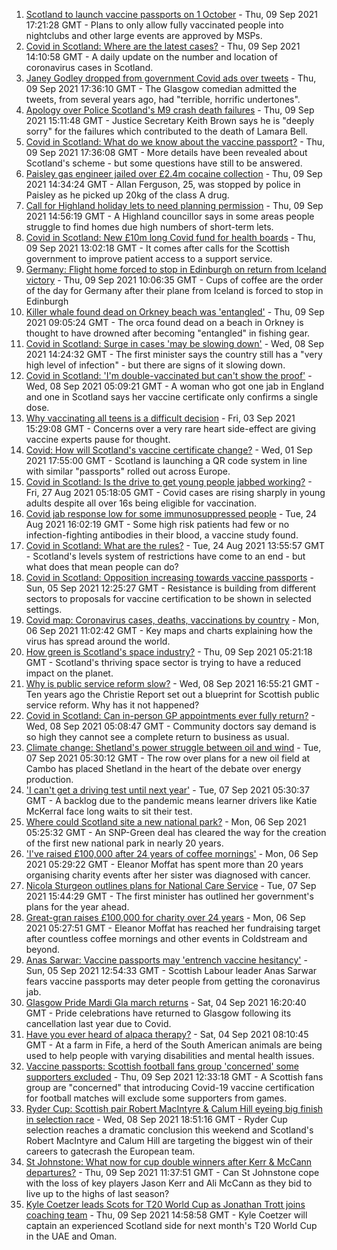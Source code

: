 1. [Scotland to launch vaccine passports on 1 October](https://www.bbc.co.uk/news/uk-scotland-scotland-politics-58506013?at_medium=RSS&at_campaign=KARANGA) - Thu, 09 Sep 2021 17:21:28 GMT - Plans to only allow fully vaccinated people into nightclubs and other large events are approved by MSPs.
2. [Covid in Scotland: Where are the latest cases?](https://www.bbc.co.uk/news/uk-scotland-53511877?at_medium=RSS&at_campaign=KARANGA) - Thu, 09 Sep 2021 14:10:58 GMT - A daily update on the number and location of coronavirus cases in Scotland.
3. [Janey Godley dropped from government Covid ads over tweets](https://www.bbc.co.uk/news/uk-scotland-58505151?at_medium=RSS&at_campaign=KARANGA) - Thu, 09 Sep 2021 17:36:10 GMT - The Glasgow comedian admitted the tweets, from several years ago, had "terrible, horrific undertones".
4. [Apology over Police Scotland's M9 crash death failures](https://www.bbc.co.uk/news/uk-scotland-tayside-central-58501637?at_medium=RSS&at_campaign=KARANGA) - Thu, 09 Sep 2021 15:11:48 GMT - Justice Secretary Keith Brown says he is "deeply sorry" for the failures which contributed to the death of Lamara Bell.
5. [Covid in Scotland: What do we know about the vaccine passport?](https://www.bbc.co.uk/news/uk-scotland-58422607?at_medium=RSS&at_campaign=KARANGA) - Thu, 09 Sep 2021 17:36:08 GMT - More details have been revealed about Scotland's scheme - but some questions have still to be answered.
6. [Paisley gas engineer jailed over £2.4m cocaine collection](https://www.bbc.co.uk/news/uk-scotland-glasgow-west-58505144?at_medium=RSS&at_campaign=KARANGA) - Thu, 09 Sep 2021 14:34:24 GMT - Allan Ferguson, 25, was stopped by police in Paisley as he picked up 20kg of the class A drug.
7. [Call for Highland holiday lets to need planning permission](https://www.bbc.co.uk/news/uk-scotland-highlands-islands-58475117?at_medium=RSS&at_campaign=KARANGA) - Thu, 09 Sep 2021 14:56:19 GMT - A Highland councillor says in some areas people struggle to find homes due high numbers of short-term lets.
8. [Covid in Scotland: New £10m long Covid fund for health boards](https://www.bbc.co.uk/news/uk-scotland-58503003?at_medium=RSS&at_campaign=KARANGA) - Thu, 09 Sep 2021 13:02:18 GMT - It comes after calls for the Scottish government to improve patient access to a support service.
9. [Germany: Flight home forced to stop in Edinburgh on return from Iceland victory](https://www.bbc.co.uk/sport/football/58501227?at_medium=RSS&at_campaign=KARANGA) - Thu, 09 Sep 2021 10:06:35 GMT - Cups of coffee are the order of the day for Germany after their plane from Iceland is forced to stop in Edinburgh
10. [Killer whale found dead on Orkney beach was 'entangled'](https://www.bbc.co.uk/news/uk-scotland-north-east-orkney-shetland-58495065?at_medium=RSS&at_campaign=KARANGA) - Thu, 09 Sep 2021 09:05:24 GMT - The orca found dead on a beach in Orkney is thought to have drowned after becoming "entangled" in fishing gear.
11. [Covid in Scotland: Surge in cases 'may be slowing down'](https://www.bbc.co.uk/news/uk-scotland-58491737?at_medium=RSS&at_campaign=KARANGA) - Wed, 08 Sep 2021 14:24:32 GMT - The first minister says the country still has a "very high level of infection" - but there are signs of it slowing down.
12. [Covid in Scotland: 'I'm double-vaccinated but can't show the proof'](https://www.bbc.co.uk/news/uk-scotland-58475922?at_medium=RSS&at_campaign=KARANGA) - Wed, 08 Sep 2021 05:09:21 GMT - A woman who got one jab in England and one in Scotland says her vaccine certificate only confirms a single dose.
13. [Why vaccinating all teens is a difficult decision](https://www.bbc.co.uk/news/health-58423152?at_medium=RSS&at_campaign=KARANGA) - Fri, 03 Sep 2021 15:29:08 GMT - Concerns over a very rare heart side-effect are giving vaccine experts pause for thought.
14. [Covid: How will Scotland's vaccine certificate change?](https://www.bbc.co.uk/news/uk-scotland-57519070?at_medium=RSS&at_campaign=KARANGA) - Wed, 01 Sep 2021 17:55:00 GMT - Scotland is launching a QR code system in line with similar "passports" rolled out across Europe.
15. [Covid in Scotland: Is the drive to get young people jabbed working?](https://www.bbc.co.uk/news/uk-scotland-58342389?at_medium=RSS&at_campaign=KARANGA) - Fri, 27 Aug 2021 05:18:05 GMT - Covid cases are rising sharply in young adults despite all over 16s being eligible for vaccination.
16. [Covid jab response low for some immunosuppressed people](https://www.bbc.co.uk/news/health-58317261?at_medium=RSS&at_campaign=KARANGA) - Tue, 24 Aug 2021 16:02:19 GMT - Some high risk patients had few or no infection-fighting antibodies in their blood, a vaccine study found.
17. [Covid in Scotland: What are the rules?](https://www.bbc.co.uk/news/uk-scotland-53166816?at_medium=RSS&at_campaign=KARANGA) - Tue, 24 Aug 2021 13:55:57 GMT - Scotland's levels system of restrictions have come to an end - but what does that mean people can do?
18. [Covid in Scotland: Opposition increasing towards vaccine passports](https://www.bbc.co.uk/news/uk-scotland-scotland-politics-58453551?at_medium=RSS&at_campaign=KARANGA) - Sun, 05 Sep 2021 12:25:27 GMT - Resistance is building from different sectors to proposals for vaccine certification to be shown in selected settings.
19. [Covid map: Coronavirus cases, deaths, vaccinations by country](https://www.bbc.co.uk/news/world-51235105?at_medium=RSS&at_campaign=KARANGA) - Mon, 06 Sep 2021 11:02:42 GMT - Key maps and charts explaining how the virus has spread around the world.
20. [How green is Scotland's space industry?](https://www.bbc.co.uk/news/uk-scotland-highlands-islands-58190702?at_medium=RSS&at_campaign=KARANGA) - Thu, 09 Sep 2021 05:21:18 GMT - Scotland's thriving space sector is trying to have a reduced impact on the planet.
21. [Why is public service reform slow?](https://www.bbc.co.uk/news/uk-scotland-58490102?at_medium=RSS&at_campaign=KARANGA) - Wed, 08 Sep 2021 16:55:21 GMT - Ten years ago the Christie Report set out a blueprint for Scottish public service reform. Why has it not happened?
22. [Covid in Scotland: Can in-person GP appointments ever fully return?](https://www.bbc.co.uk/news/uk-scotland-58481878?at_medium=RSS&at_campaign=KARANGA) - Wed, 08 Sep 2021 05:08:47 GMT - Community doctors say demand is so high they cannot see a complete return to business as usual.
23. [Climate change: Shetland's power struggle between oil and wind](https://www.bbc.co.uk/news/uk-scotland-58464439?at_medium=RSS&at_campaign=KARANGA) - Tue, 07 Sep 2021 05:30:12 GMT - The row over plans for a new oil field at Cambo has placed Shetland in the heart of the debate over energy production.
24. ['I can't get a driving test until next year'](https://www.bbc.co.uk/news/uk-scotland-58435040?at_medium=RSS&at_campaign=KARANGA) - Tue, 07 Sep 2021 05:30:37 GMT - A backlog due to the pandemic means learner drivers like Katie McKerral face long waits to sit their test.
25. [Where could Scotland site a new national park?](https://www.bbc.co.uk/news/uk-scotland-south-scotland-58400051?at_medium=RSS&at_campaign=KARANGA) - Mon, 06 Sep 2021 05:25:32 GMT - An SNP-Green deal has cleared the way for the creation of the first new national park in nearly 20 years.
26. ['I've raised £100,000 after 24 years of coffee mornings'](https://www.bbc.co.uk/news/uk-scotland-south-scotland-58383506?at_medium=RSS&at_campaign=KARANGA) - Mon, 06 Sep 2021 05:29:22 GMT - Eleanor Moffat has spent more than 20 years organising charity events after her sister was diagnosed with cancer.
27. [Nicola Sturgeon outlines plans for National Care Service](https://www.bbc.co.uk/news/uk-scotland-58480750?at_medium=RSS&at_campaign=KARANGA) - Tue, 07 Sep 2021 15:44:29 GMT - The first minister has outlined her government's plans for the year ahead.
28. [Great-gran raises £100,000 for charity over 24 years](https://www.bbc.co.uk/news/uk-scotland-58440739?at_medium=RSS&at_campaign=KARANGA) - Mon, 06 Sep 2021 05:27:51 GMT - Eleanor Moffat has reached her fundraising target after countless coffee mornings and other events in Coldstream and beyond.
29. [Anas Sarwar: Vaccine passports may 'entrench vaccine hesitancy'](https://www.bbc.co.uk/news/uk-scotland-58455886?at_medium=RSS&at_campaign=KARANGA) - Sun, 05 Sep 2021 12:54:33 GMT - Scottish Labour leader Anas Sarwar fears vaccine passports may deter people from getting the coronavirus jab.
30. [Glasgow Pride Mardi Gla march returns](https://www.bbc.co.uk/news/uk-scotland-58450443?at_medium=RSS&at_campaign=KARANGA) - Sat, 04 Sep 2021 16:20:40 GMT - Pride celebrations have returned to Glasgow following its cancellation last year due to Covid.
31. [Have you ever heard of alpaca therapy?](https://www.bbc.co.uk/news/uk-scotland-58423392?at_medium=RSS&at_campaign=KARANGA) - Sat, 04 Sep 2021 08:10:45 GMT - At a farm in Fife, a herd of the South American animals are being used to help people with varying disabilities and mental health issues.
32. [Vaccine passports: Scottish football fans group 'concerned' some supporters excluded](https://www.bbc.co.uk/sport/football/58503213?at_medium=RSS&at_campaign=KARANGA) - Thu, 09 Sep 2021 12:33:18 GMT - A Scottish fans group are "concerned" that introducing Covid-19 vaccine certification for football matches will exclude some supporters from games.
33. [Ryder Cup: Scottish pair Robert MacIntyre & Calum Hill eyeing big finish in selection race](https://www.bbc.co.uk/sport/golf/58490924?at_medium=RSS&at_campaign=KARANGA) - Wed, 08 Sep 2021 18:51:16 GMT - Ryder Cup selection reaches a dramatic conclusion this weekend and Scotland's Robert MacIntyre and Calum Hill are targeting the biggest win of their careers to gatecrash the European team.
34. [St Johnstone: What now for cup double winners after Kerr & McCann departures?](https://www.bbc.co.uk/sport/football/58426475?at_medium=RSS&at_campaign=KARANGA) - Thu, 09 Sep 2021 11:37:51 GMT - Can St Johnstone cope with the loss of key players Jason Kerr and Ali McCann as they bid to live up to the highs of last season?
35. [Kyle Coetzer leads Scots for T20 World Cup as Jonathan Trott joins coaching team](https://www.bbc.co.uk/sport/cricket/58504204?at_medium=RSS&at_campaign=KARANGA) - Thu, 09 Sep 2021 14:58:58 GMT - Kyle Coetzer will captain an experienced Scotland side for next month's T20 World Cup in the UAE and Oman.
